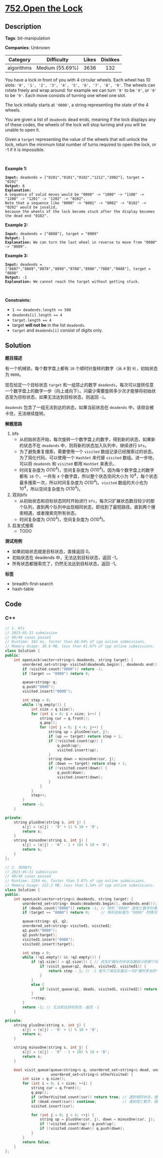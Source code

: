 # [752.Open the Lock](https://leetcode.com/problems/open-the-lock/description/)

## Description

**Tags**: bit-manipulation

**Companies**: Unknown

|  Category  |   Difficulty    | Likes | Dislikes |
| :--------: | :-------------: | :---: | :------: |
| algorithms | Medium (55.69%) | 3636  |   132    |

<p>You have a lock in front of you with 4 circular wheels. Each wheel has 10 slots: <code>&#39;0&#39;, &#39;1&#39;, &#39;2&#39;, &#39;3&#39;, &#39;4&#39;, &#39;5&#39;, &#39;6&#39;, &#39;7&#39;, &#39;8&#39;, &#39;9&#39;</code>. The wheels can rotate freely and wrap around: for example we can turn <code>&#39;9&#39;</code> to be <code>&#39;0&#39;</code>, or <code>&#39;0&#39;</code> to be <code>&#39;9&#39;</code>. Each move consists of turning one wheel one slot.</p>
<p>The lock initially starts at <code>&#39;0000&#39;</code>, a string representing the state of the 4 wheels.</p>
<p>You are given a list of <code>deadends</code> dead ends, meaning if the lock displays any of these codes, the wheels of the lock will stop turning and you will be unable to open it.</p>
<p>Given a <code>target</code> representing the value of the wheels that will unlock the lock, return the minimum total number of turns required to open the lock, or -1 if it is impossible.</p>
<p>&nbsp;</p>
<p><strong class="example">Example 1:</strong></p>
<pre><code><strong>Input:</strong> deadends = [&quot;0201&quot;,&quot;0101&quot;,&quot;0102&quot;,&quot;1212&quot;,&quot;2002&quot;], target = &quot;0202&quot;
<strong>Output:</strong> 6
<strong>Explanation:</strong>
A sequence of valid moves would be &quot;0000&quot; -&gt; &quot;1000&quot; -&gt; &quot;1100&quot; -&gt; &quot;1200&quot; -&gt; &quot;1201&quot; -&gt; &quot;1202&quot; -&gt; &quot;0202&quot;.
Note that a sequence like &quot;0000&quot; -&gt; &quot;0001&quot; -&gt; &quot;0002&quot; -&gt; &quot;0102&quot; -&gt; &quot;0202&quot; would be invalid,
because the wheels of the lock become stuck after the display becomes the dead end &quot;0102&quot;.</code></pre>
<p><strong class="example">Example 2:</strong></p>
<pre><code><strong>Input:</strong> deadends = [&quot;8888&quot;], target = &quot;0009&quot;
<strong>Output:</strong> 1
<strong>Explanation:</strong> We can turn the last wheel in reverse to move from &quot;0000&quot; -&gt; &quot;0009&quot;.</code></pre>
<p><strong class="example">Example 3:</strong></p>
<pre><code><strong>Input:</strong> deadends = [&quot;8887&quot;,&quot;8889&quot;,&quot;8878&quot;,&quot;8898&quot;,&quot;8788&quot;,&quot;8988&quot;,&quot;7888&quot;,&quot;9888&quot;], target = &quot;8888&quot;
<strong>Output:</strong> -1
<strong>Explanation:</strong> We cannot reach the target without getting stuck.</code></pre>
<p>&nbsp;</p>
<p><strong>Constraints:</strong></p>
<ul>
  <li><code>1 &lt;= deadends.length &lt;= 500</code></li>
  <li><code>deadends[i].length == 4</code></li>
  <li><code>target.length == 4</code></li>
  <li>target <strong>will not be</strong> in the list <code>deadends</code>.</li>
  <li><code>target</code> and <code>deadends[i]</code> consist of digits only.</li>
</ul>

## Solution

**题目描述**

有一个机械锁，每个数字盘上都有 `10` 个顺时针旋转的数字（从 `0` 到 `9`），初始状态为 `0000`。

现在给定一个目标状态 `target` 和一组禁止的数字 `deadends`，每次可以旋转任意一个数字盘上的数字一步（向上或向下）。问最少需要旋转多少次才能够将初始状态变为目标状态，如果无法达到目标状态，则返回 `-1`。

`deadends` 包含了一组无法到达的状态，如果当前状态在 `deadends` 中，该锁会被卡住，无法继续旋转。

**解题思路**

1. bfs
   - 从初始状态开始，每次旋转一个数字盘上的数字，得到新的状态，如果新的状态不在 `deadends` 中，则将新的状态加入队列中，继续进行 `bfs`。
   - 为了避免重复搜索，需要使用一个 `visited` 数组记录已经搜索过的状态。为了简化代码，可以使用一个 `HashSet` 来代替 `visited` 数组。进一步地，可以将 `deadends` 和 `visited` 都用 `HashSet` 来表示。
   - 时间复杂度为 $O(10^4)$，空间复杂度为 $O(10^4)$。因为每个数字盘上的数字都有 `10` 个，一共有 `4` 个数字盘，所以整个状态空间大小为 $10^4$，每个状态最多搜索一次，所以时间复杂度为 $O(10^4)$。`visited` 数组的大小也为 $10^4$，所以空间复杂度为 $O(10^4)$。
2. 双向bfs
   - 从初始状态和目标状态同时开始进行 `bfs`，每次只扩展状态数目较少的那个队列，直到两个队列中出现相同状态，即找到了最短路径。直到两个搜索相遇，或者搜索完所有状态。
   - 时间复杂度为 $O(10^4)$，空间复杂度为 $O(10^4)$。
3. 启发式搜索
   - TODO

**测试用例**

- 如果初始状态就是目标状态，直接返回 0。
- 初始状态在 deadends 中，无法达到目标状态，返回 -1。
- 所有状态都搜索完了，仍然无法达到目标状态，返回 -1。

**标签**

- breadth-first-search
- hash-table

<!-- code start -->
## Code

### C++

```cpp
// 1. bfs
// 2023-05-31 submission
// 48/48 cases passed
// Runtime: 182 ms, faster than 68.04% of cpp online submissions.
// Memory Usage: 30.8 MB, less than 81.67% of cpp online submissions.
class Solution {
public:
    int openLock(vector<string>& deadends, string target) {
        unordered_set<string> visited(deadends.begin(), deadends.end());
        if (visited.count("0000")) return -1;
        if (target == "0000") return 0;

        queue<string> q;
        q.push("0000");
        visited.insert("0000");

        int step = 0;
        while (!q.empty()) {
            int size = q.size();
            for (int i = 0; i < size; i++) {
                string cur = q.front();
                q.pop();
                for (int j = 0; j < 4; j++) {
                    string up = plusOne(cur, j);
                    if (up == target) return step + 1;
                    if (!visited.count(up)) {
                        q.push(up);
                        visited.insert(up);
                    }
                    string down = minusOne(cur, j);
                    if (down == target) return step + 1;
                    if (!visited.count(down)) {
                        q.push(down);
                        visited.insert(down);
                    }
                }
            }
            step++;
        }
        return -1;
    }

private:
    string plusOne(string s, int j) {
        s[j] = (s[j] - '0' + 1) % 10 + '0';
        return s;
    }
    string minusOne(string s, int j) {
        s[j] = (s[j] - '0' - 1 + 10) % 10 + '0';
        return s;
    }
};
```

```cpp
// 2. 双向bfs
// 2023-05-31 submission
// 48/48 cases passed
// Runtime: 1194 ms, faster than 5.07% of cpp online submissions.
// Memory Usage: 222.3 MB, less than 5.54% of cpp online submissions.
class Solution {
public:
    int openLock(vector<string>& deadends, string target) {
        unordered_set<string> deads(deadends.begin(), deadends.end()); // 将死亡数字存入 hashset 中
        if (deads.count("0000")) return -1; // 特判 "0000" 是死亡数字的情况
        if (target == "0000") return 0;     // 特判目标值为 "0000" 的情况

        queue<string> q1, q2;
        unordered_set<string> visited1, visited2;
        q1.push("0000");
        q2.push(target);
        visited1.insert("0000");
        visited2.insert(target);

        int step = 0;
        while (!q1.empty() && !q2.empty()) {
            if (q1.size() > q2.size()) { // 优先扩展队列中状态数较少的那个队列
                if (visit_queue(q2, deads, visited2, visited1)) {
                    return step - 1; // -1 是为了减去在最后一次扩展时多加的一次
                }
            }
            else {
                if (visit_queue(q1, deads, visited1, visited2)) return step - 1;
            }
            ++step;
        }
        return -1; // 无法到达目标状态，返回 -1
    }

private:
    string plusOne(string s, int j) {
        s[j] = (s[j] - '0' + 1) % 10 + '0';
        return s;
    }

    string minusOne(string s, int j) {
        s[j] = (s[j] - '0' - 1 + 10) % 10 + '0';
        return s;
    }

    bool visit_queue(queue<string>& q, unordered_set<string>& dead, unordered_set<string>& visited,
                     unordered_set<string>& otherVisited) {
        int size = q.size();
        for (int i = 0; i < size; ++i) {
            string cur = q.front();
            q.pop();
            if (otherVisited.count(cur)) return true; // 遇到相同状态，搜索结束
            if (dead.count(cur)) continue;            // 遇到死亡数字，跳过该状态
            visited.insert(cur);

            for (int j = 0; j < 4; ++j) {
                string up = plusOne(cur, j), down = minusOne(cur, j);
                if (!visited.count(up)) q.push(up);
                if (!visited.count(down)) q.push(down);
            }
        }
        return false;
    }
};
```

<!-- code end -->
